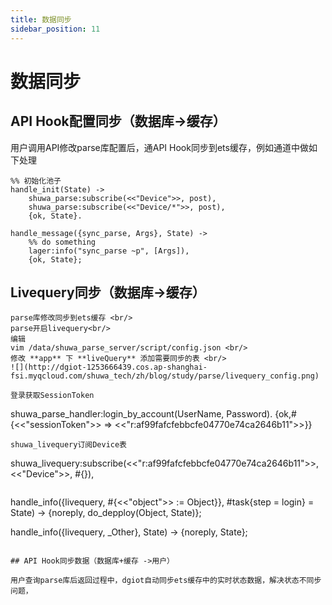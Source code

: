 ```yaml
---
title: 数据同步
sidebar_position: 11
---
```



# 数据同步
## API Hook配置同步（数据库->缓存）
用户调用API修改parse库配置后，通API Hook同步到ets缓存，例如通道中做如下处理
```
%% 初始化池子
handle_init(State) ->
    shuwa_parse:subscribe(<<"Device">>, post),
    shuwa_parse:subscribe(<<"Device/*">>, post),
    {ok, State}.

handle_message({sync_parse, Args}, State) ->
    %% do something 
    lager:info("sync_parse ~p", [Args]),
    {ok, State};
```

## Livequery同步（数据库->缓存）
```
parse库修改同步到ets缓存 <br/>	
parse开启livequery<br/>	
编辑
vim /data/shuwa_parse_server/script/config.json <br/>	
修改 **app** 下 **liveQuery** 添加需要同步的表 <br/>	
![](http://dgiot-1253666439.cos.ap-shanghai-fsi.myqcloud.com/shuwa_tech/zh/blog/study/parse/livequery_config.png)

登录获取SessionToken
```
shuwa_parse_handler:login_by_account(UserName, Password).
{ok,#{<<"sessionToken">> => <<"r:af99fafcfebbcfe04770e74ca2646b11">>}}
```
shuwa_livequery订阅Device表
```
 shuwa_livequery:subscribe(<<"r:af99fafcfebbcfe04770e74ca2646b11">>, <<"Device">>, #{}),
```

```
handle_info({livequery, #{<<"object">> := Object}}, #task{step = login} = State) ->
    {noreply, do_depploy(Object, State)};

handle_info({livequery, _Other}, State) ->
    {noreply, State};
```

## API Hook同步数据（数据库+缓存 ->用户）

用户查询parse库后返回过程中，dgiot自动同步ets缓存中的实时状态数据，解决状态不同步问题，
